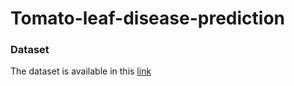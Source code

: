 # Tomato-leaf-disease-prediction
### Dataset
The dataset is available in this [link](https://www.kaggle.com/datasets/kaustubhb999/tomatoleaf)
